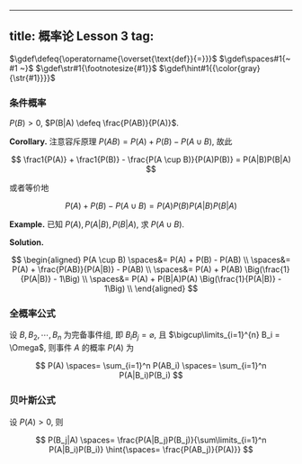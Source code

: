 
---
title: 概率论 Lesson 3
tag: [](/index.md)
---

$\gdef\defeq{\operatorname{\overset{\text{def}}{=}}}$
$\gdef\spaces#1{~ #1 ~}$
$\gdef\str#1{\footnotesize{#1}}$
$\gdef\hint#1{{\color{gray}{\str{#1}}}}$

### 条件概率 

$P(B) > 0$, $P(B|A) \defeq \frac{P(AB)}{P(A)}$. 

$\textbf{Corollary.}$ 注意容斥原理 $P(AB) = P(A) + P(B) - P(A \cup B)$, 故此 

$$
\frac1{P(A)} + \frac1{P(B)} - \frac{P(A \cup B)}{P(A)P(B)}
= P(A|B)P(B|A)
$$

或者等价地 

$$
P(A) + P(B) - P(A \cup B) = P(A)P(B) P(A|B)P(B|A)
$$

$\textbf{Example.}$ 已知 $P(A), P(A|B), P(B|A)$, 求 $P(A \cup B)$. 

$\textbf{Solution.}$ 

$$
\begin{aligned}
P(A \cup B) 
\spaces&= P(A) + P(B) - P(AB) \\
\spaces&= P(A) + \frac{P(AB)}{P(A|B)} - P(AB) \\
\spaces&= P(A) + P(AB) \Big(\frac{1}{P(A|B)} - 1\Big) \\
\spaces&= P(A) + P(B|A)P(A) \Big(\frac{1}{P(A|B)} - 1\Big) \\
\end{aligned}
$$

### 全概率公式

设 $B,B_2, \cdots, B_n$ 为完备事件组, 即 $B_iB_j = \varnothing$, 且 $\bigcup\limits_{i=1}^{n} B_i = \Omega$, 则事件 $A$ 的概率 $P(A)$ 为 

$$
P(A) \spaces= \sum_{i=1}^n P(AB_i) \spaces= \sum_{i=1}^n P(A|B_i)P(B_i)
$$

### 贝叶斯公式

设 $P(A) > 0$, 则 

$$
P(B_j|A) 
\spaces= \frac{P(A|B_j)P(B_j)}{\sum\limits_{i=1}^n P(A|B_i)P(B_i)}
\hint{\spaces= \frac{P(AB_j)}{P(A)}}
$$
